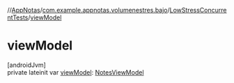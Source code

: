 //[AppNotas](../../../index.md)/[com.example.appnotas.volumenestres.bajo](../index.md)/[LowStressConcurrentTests](index.md)/[viewModel](view-model.md)

# viewModel

[androidJvm]\
private lateinit var [viewModel](view-model.md): [NotesViewModel](../../com.example.appnotas.database/-notes-view-model/index.md)
